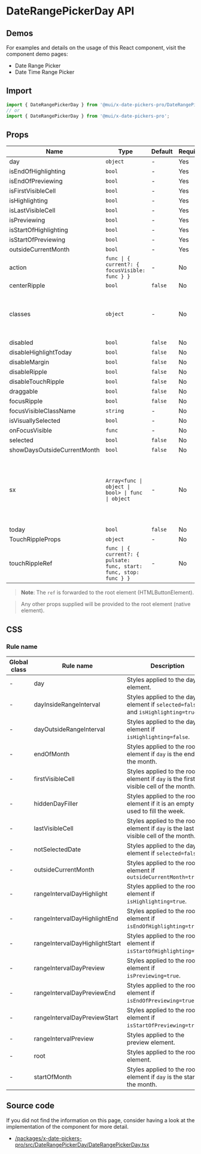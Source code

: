 # DateRangePickerDay API

## Demos

For examples and details on the usage of this React component, visit the component demo pages:

- Date Range Picker
- Date Time Range Picker

## Import

```jsx
import { DateRangePickerDay } from '@mui/x-date-pickers-pro/DateRangePickerDay';
// or
import { DateRangePickerDay } from '@mui/x-date-pickers-pro';
```

## Props

| Name | Type | Default | Required | Description |
|------|------|---------|----------|-------------|
| day | `object` | - | Yes |  |
| isEndOfHighlighting | `bool` | - | Yes |  |
| isEndOfPreviewing | `bool` | - | Yes |  |
| isFirstVisibleCell | `bool` | - | Yes |  |
| isHighlighting | `bool` | - | Yes |  |
| isLastVisibleCell | `bool` | - | Yes |  |
| isPreviewing | `bool` | - | Yes |  |
| isStartOfHighlighting | `bool` | - | Yes |  |
| isStartOfPreviewing | `bool` | - | Yes |  |
| outsideCurrentMonth | `bool` | - | Yes |  |
| action | `func \| { current?: { focusVisible: func } }` | - | No |  |
| centerRipple | `bool` | `false` | No |  |
| classes | `object` | - | No | Override or extend the styles applied to the component. |
| disabled | `bool` | `false` | No |  |
| disableHighlightToday | `bool` | `false` | No |  |
| disableMargin | `bool` | `false` | No |  |
| disableRipple | `bool` | `false` | No |  |
| disableTouchRipple | `bool` | `false` | No |  |
| draggable | `bool` | `false` | No |  |
| focusRipple | `bool` | `false` | No |  |
| focusVisibleClassName | `string` | - | No |  |
| isVisuallySelected | `bool` | - | No |  |
| onFocusVisible | `func` | - | No |  |
| selected | `bool` | `false` | No |  |
| showDaysOutsideCurrentMonth | `bool` | `false` | No |  |
| sx | `Array<func \| object \| bool> \| func \| object` | - | No | The system prop that allows defining system overrides as well as additional CSS styles. |
| today | `bool` | `false` | No |  |
| TouchRippleProps | `object` | - | No |  |
| touchRippleRef | `func \| { current?: { pulsate: func, start: func, stop: func } }` | - | No |  |

> **Note**: The `ref` is forwarded to the root element (HTMLButtonElement).

> Any other props supplied will be provided to the root element (native element).

## CSS

### Rule name

| Global class | Rule name | Description |
|--------------|-----------|-------------|
| - | day | Styles applied to the day element. |
| - | dayInsideRangeInterval | Styles applied to the day element if `selected=false` and `isHighlighting=true`. |
| - | dayOutsideRangeInterval | Styles applied to the day element if `isHighlighting=false`. |
| - | endOfMonth | Styles applied to the root element if `day` is the end of the month. |
| - | firstVisibleCell | Styles applied to the root element if `day` is the first visible cell of the month. |
| - | hiddenDayFiller | Styles applied to the root element if it is an empty cell used to fill the week. |
| - | lastVisibleCell | Styles applied to the root element if `day` is the last visible cell of the month. |
| - | notSelectedDate | Styles applied to the day element if `selected=false`. |
| - | outsideCurrentMonth | Styles applied to the root element if `outsideCurrentMonth=true` |
| - | rangeIntervalDayHighlight | Styles applied to the root element if `isHighlighting=true`. |
| - | rangeIntervalDayHighlightEnd | Styles applied to the root element if `isEndOfHighlighting=true`. |
| - | rangeIntervalDayHighlightStart | Styles applied to the root element if `isStartOfHighlighting=true`. |
| - | rangeIntervalDayPreview | Styles applied to the root element if `isPreviewing=true`. |
| - | rangeIntervalDayPreviewEnd | Styles applied to the root element if `isEndOfPreviewing=true`. |
| - | rangeIntervalDayPreviewStart | Styles applied to the root element if `isStartOfPreviewing=true`. |
| - | rangeIntervalPreview | Styles applied to the preview element. |
| - | root | Styles applied to the root element. |
| - | startOfMonth | Styles applied to the root element if `day` is the start of the month. |

## Source code

If you did not find the information on this page, consider having a look at the implementation of the component for more detail.

- [/packages/x-date-pickers-pro/src/DateRangePickerDay/DateRangePickerDay.tsx](https://github.com/mui/material-ui/tree/HEAD/packages/x-date-pickers-pro/src/DateRangePickerDay/DateRangePickerDay.tsx)